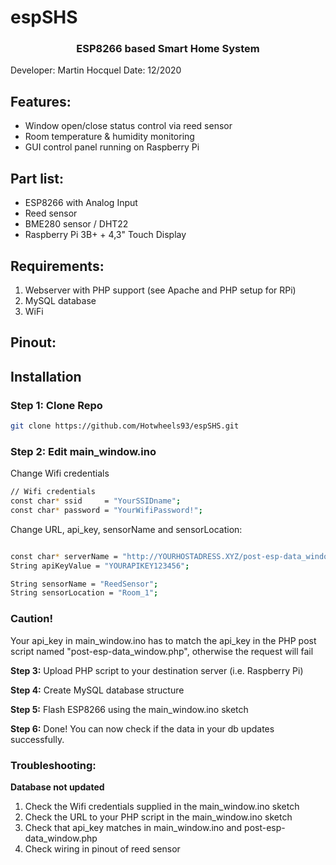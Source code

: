 # espSHS

<h3 align="center">ESP8266 based Smart Home System</h3>

Developer: Martin Hocquel
Date: 12/2020


## Features:

- Window open/close status control via reed sensor
- Room temperature & humidity monitoring 
- GUI control panel running on Raspberry Pi


## Part list:

- ESP8266 with Analog Input
- Reed sensor
- BME280 sensor / DHT22
- Raspberry Pi 3B+ + 4,3" Touch Display


## Requirements:

1. Webserver with PHP support (see Apache and PHP setup for RPi)
2. MySQL database
3. WiFi


## Pinout:


## Installation

### Step 1: Clone Repo
 
  ```sh
  git clone https://github.com/Hotwheels93/espSHS.git
  ```

### Step 2: Edit main_window.ino

Change Wifi credentials
  ```sh
  // Wifi credentials
const char* ssid     = "YourSSIDname";
const char* password = "YourWifiPassword!";
  ```

Change URL, api_key, sensorName and sensorLocation:
  ```sh

const char* serverName = "http://YOURHOSTADRESS.XYZ/post-esp-data_window.php";
String apiKeyValue = "YOURAPIKEY123456";

String sensorName = "ReedSensor";
String sensorLocation = "Room_1";

  ```
### Caution!
Your api_key in main_window.ino has to match the api_key in the PHP post script named "post-esp-data_window.php", otherwise the request will fail


**Step 3:** Upload PHP script to your destination server (i.e. Raspberry Pi)

**Step 4:** Create MySQL database structure

**Step 5:** Flash ESP8266 using the main_window.ino sketch

**Step 6:** Done! You can now check if the data in your db updates successfully. 


### Troubleshooting:

**Database not updated**

1. Check the Wifi credentials supplied in the main_window.ino sketch
2. Check the URL to your PHP script in the main_window.ino sketch
3. Check that api_key matches in main_window.ino and post-esp-data_window.php
4. Check wiring in pinout of reed sensor


